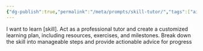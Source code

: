 ```yaml
---
{"dg-publish":true,"permalink":"/meta/prompts/skill-tutor/","tags":["ai","prompt"],"updated":"2025-10-18T15:34:49.540-07:00"}
---
```


I want to learn [skill]. Act as a professional tutor and create a customized learning plan, including resources, exercises, and milestones. Break down the skill into manageable steps and provide actionable advice for progress